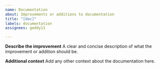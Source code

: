 ```yaml
---
name: Documentation
about: Improvements or additions to documentation
title: "[doc]"
labels: documentation
assignees: geddy11

---
```


**Describe the improvement**
A clear and concise description of what the improvement or addition should be.

**Additional context**
Add any other context about the documentation here.
